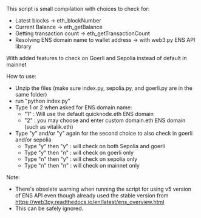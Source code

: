 This script is small compilation with choices to check for:
- Latest blocks -> eth_blockNumber
- Current Balance -> eth_getBalance
- Getting transaction count -> eth_getTransactionCount
- Resolving ENS domain name to wallet address -> with web3.py ENS API library

With added features to check on Goerli and Sepolia instead of default in mainnet

How to use:
- Unzip the files (make sure index.py, sepolia.py, and goerli.py are in the same folder)
- run "python index.py"
- Type 1 or 2 when asked for ENS domain name:
    - "1" : Will use the default quicknode.eth ENS domain
    - "2" : you may choose and enter custom domain.eth ENS domain (such as vitalik.eth)
- Type "y" and/or "y" again for the second choice to also check in goerli and/or sepolia
    - Type "y" then "y" : will check on both Sepolia and goerli
    - Type "y" then "n" : will check on goerli only
    - Type "n" then "y" : will check on sepolia only
    - Type "n" then "n" : will check on mainnet only


Note:
- There's obselete warning when running the script for using v5 version of ENS API even though already used the stable version from https://web3py.readthedocs.io/en/latest/ens_overview.html
- This can be safely ignored.
